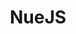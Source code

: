 ---
codehost: https://github.com/https://github.com/nuejs/nuejs
logohandle: nuejs
sort: nuejs
title: NueJS
website: https://nuejs.org/
---